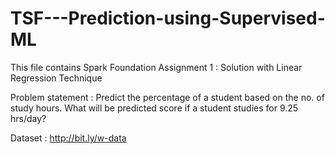 # TSF---Prediction-using-Supervised-ML

This file contains Spark Foundation Assignment 1 : Solution with Linear Regression Technique

Problem statement : Predict the percentage of a student based on the no. of study hours. What will be predicted score if a student studies for 9.25 hrs/day?

Dataset : http://bit.ly/w-data

